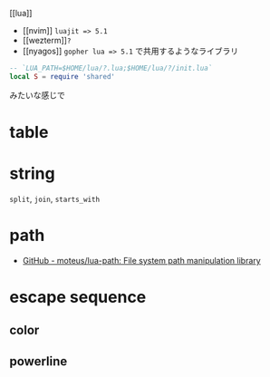 [[lua]]

- [[nvim]] `luajit => 5.1`
- [[wezterm]]`?`
- [[nyagos]] `gopher lua => 5.1` で共用するようなライブラリ

```lua
-- `LUA_PATH=$HOME/lua/?.lua;$HOME/lua/?/init.lua`
local S = require 'shared'
```
みたいな感じで

# table
# string
`split`, `join`, `starts_with`

# path
- [GitHub - moteus/lua-path: File system path manipulation library](https://github.com/moteus/lua-path)

# escape sequence
## color
## powerline
